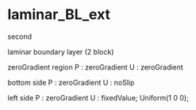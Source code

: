 # laminar_BL_ext
second

laminar boundary layer (2 block)

zeroGradient region
P : zeroGradient
U : zeroGradient

bottom side
P : zeroGradient
U : noSlip

left side
P : zeroGradient
U : fixedValue;
    Uniform(1 0 0);
